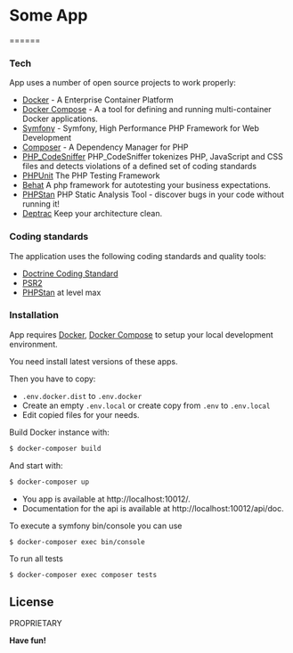# Some App
======

### Tech

App uses a number of open source projects to work properly:

* [Docker]      - A Enterprise Container Platform
* [Docker Compose] - A a tool for defining and running multi-container Docker applications.
* [Symfony]  - Symfony, High Performance PHP Framework for Web Development
* [Composer]    - A Dependency Manager for PHP
* [PHP_CodeSniffer] PHP_CodeSniffer tokenizes PHP, JavaScript and CSS files and detects violations of a defined set of coding standards
* [PHPUnit] The PHP Testing Framework
* [Behat] A php framework for autotesting your business expectations.
* [PHPStan] PHP Static Analysis Tool - discover bugs in your code without running it!
* [Deptrac] Keep your architecture clean.

### Coding standards

The application uses the following coding standards and quality tools:
* [Doctrine Coding Standard]
* [PSR2]
* [PHPStan] at level max

### Installation

App requires [Docker], [Docker Compose] to setup your local development environment. 

You need install latest versions of these apps.

Then you have to copy:
- `.env.docker.dist` to `.env.docker`
- Create an empty `.env.local` or create copy from `.env` to `.env.local`
- Edit copied files for your needs.

Build Docker instance with:

```sh
$ docker-composer build
```

And start with:

```sh
$ docker-composer up 
```

- You app is available at http://localhost:10012/.
- Documentation for the api is available at http://localhost:10012/api/doc.

 
To execute a symfony bin/console you can use

```
$ docker-composer exec bin/console

```

To run all tests

```
$ docker-composer exec composer tests

``` 



License
----

PROPRIETARY

**Have fun!**

[//]: # 

   [Symfony]: <http://symfony.com>
   [Docker]: <https://www.docker.com/>
   [Docker Compose]: <https://www.docker.com/>
   [PHPUnit]: <https://phpunit.de>
   [Composer]: <https://getcomposer.org>
   [PHP_CodeSniffer]:  <https://github.com/squizlabs/PHP_CodeSniffer>
   [PHPStan]:   <https://github.com/phpstan/phpstan>
   [Doctrine Coding Standard]:   <https://github.com/doctrine/coding-standard>
   [PSR2]:   <https://www.php-fig.org/psr/psr-2/>
   [Behat]: <https://behat.org/>
   [Deptrac]: <https://github.com/sensiolabs-de/deptrac>


